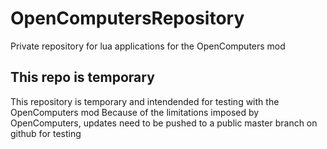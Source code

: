 # OpenComputersRepository

Private repository for lua applications for the OpenComputers mod

## This repo is temporary
This repository is temporary and intendended for testing with the OpenComputers mod
Because of the limitations imposed by OpenComputers, updates need to be pushed to a public master branch on github for testing
